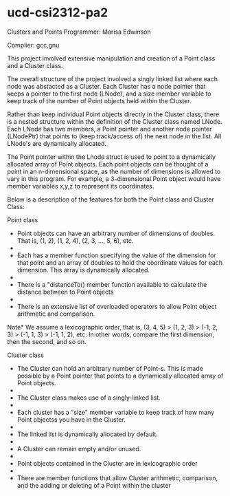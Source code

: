 # ucd-csi2312-pa2
Clusters and Points
Programmer: Marisa Edwinson

Complier: gcc,gnu

This project involved extensive manipulation and creation of a Point class and a Cluster class. 

The overall structure of the project involved a singly linked list where each node was abstacted as a Cluster. Each 
Cluster has a node pointer that keeps a pointer to the first node (LNode), and a size member variable to keep track of the number of Point objects held within the Cluster. 

Rather than keep individual Point objects directly in the Cluster class, there is a nested structure within the definition of the Cluster class named LNode. Each LNode has two members, a Point pointer and another node pointer (LNodePtr) that points to (keep track/access of) the next node in the list. All LNode's are dynamically allocated. 

The Point pointer within the Lnode struct is used to point to a dynamically allocated array of Point objects. Each point objects can be thought of a point in an n-dimensional space, as the number of dimensions is allowed to vary in this program. For example, a 3-dimensional Point object would have member variables x,y,z to represent its coordinates.

Below is a description of the features for both the Point class and Cluster Class:


Point class

-  Point objects can have an arbitrary number of dimensions of doubles. That is, (1, 2), (1, 2, 4), (2, 3, ..., 5, 6), etc. 
-  
-  Each has a member function specifying the value of the dimension for that point and an array of doubles to hold the coordinate values for each dimension. This array is dynamically allocated.
-  
-  There is a "distanceTo() member function available to calculate the distance between to Point objects
-  
-  There is an extensive list of overloaded operators to allow Point object arithmetic and comparison. 

Note*       We assume a lexicographic order, that is, (3, 4, 5) > (1, 2, 3) > (-1, 2, 3) > (-1, 1, 3) > (-1, 1, 2), etc. In other words, compare the first dimension, then the second, and so on.




Cluster class

-    The Cluster can hold an arbitrary number of Point-s. This is made possible by a Point pointer that points to a dynamically allocated array of Point objects. 
-    
-   The Cluster class makes use of a singly-linked list.
-   
-   Each cluster has a "size" member variable to keep track of how many Point objectss you have in the Cluster.
-   
-   The linked list is dynamically allocated by default.
-   
-   A Cluster can remain empty and/or unused.
-   
-   Point objects contained in the Cluster are in lexicographic order 
-   
-   There are member functions that allow Cluster arithmetic, comparison, and the adding or deleting of a Point within the cluster






